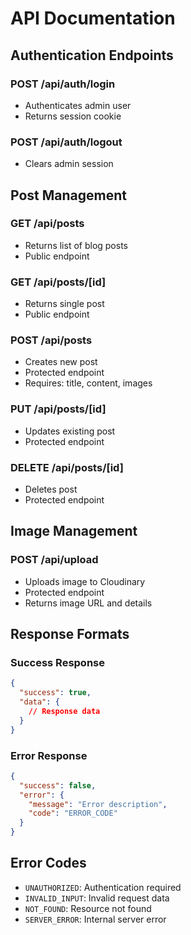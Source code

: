 # API Documentation

## Authentication Endpoints

### POST /api/auth/login
- Authenticates admin user
- Returns session cookie

### POST /api/auth/logout
- Clears admin session

## Post Management

### GET /api/posts
- Returns list of blog posts
- Public endpoint

### GET /api/posts/[id]
- Returns single post
- Public endpoint

### POST /api/posts
- Creates new post
- Protected endpoint
- Requires: title, content, images

### PUT /api/posts/[id]
- Updates existing post
- Protected endpoint

### DELETE /api/posts/[id]
- Deletes post
- Protected endpoint

## Image Management

### POST /api/upload
- Uploads image to Cloudinary
- Protected endpoint
- Returns image URL and details

## Response Formats

### Success Response
```json
{
  "success": true,
  "data": {
    // Response data
  }
}
```

### Error Response
```json
{
  "success": false,
  "error": {
    "message": "Error description",
    "code": "ERROR_CODE"
  }
}
```

## Error Codes
- `UNAUTHORIZED`: Authentication required
- `INVALID_INPUT`: Invalid request data
- `NOT_FOUND`: Resource not found
- `SERVER_ERROR`: Internal server error
